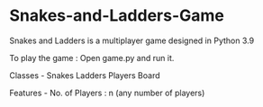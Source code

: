 # Snakes-and-Ladders-Game
Snakes and Ladders is a multiplayer game designed in Python 3.9

To play the game :
Open game.py and run it.

Classes -
  Snakes
  Ladders
  Players
  Board
  
Features -
No. of Players : n (any number of players)

